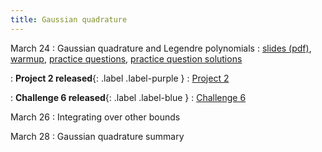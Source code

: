 ```yaml
---
title: Gaussian quadrature
---
```


March 24
: Gaussian quadrature and Legendre polynomials
  : [slides (pdf)](https://sta379-s25.github.io/slides/lecture_22.pdf), [warmup](https://sta379-s25.github.io/practice_questions/pq_22_warmup.html), [practice questions](https://sta379-s25.github.io/practice_questions/pq_22.html), [practice question solutions](https://sta379-s25.github.io/practice_questions/pq_22_solutions.html)
  
: **Project 2 released**{: .label .label-purple }
  : [Project 2](https://sta379-s25.github.io/projects/project_2.html)
  
: **Challenge 6 released**{: .label .label-blue }
  : [Challenge 6](https://sta379-s25.github.io/challenges/challenge_6.html)
  
March 26
: Integrating over other bounds

March 28
: Gaussian quadrature summary